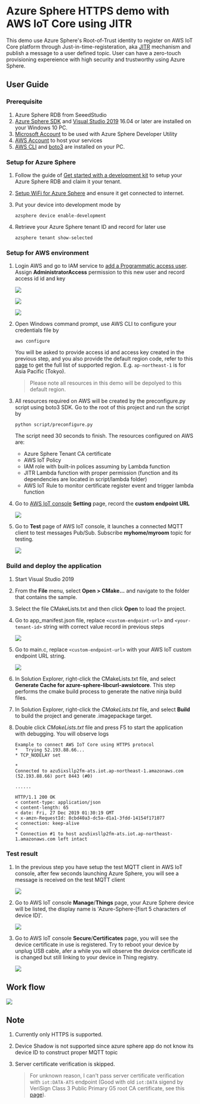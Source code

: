 ﻿# Azure Sphere HTTPS demo with AWS IoT Core using JITR

This demo use Azure Sphere's Root-of-Trust identity to register on AWS IoT Core platform through Just-in-time-registeration, aka [JITR](https://aws.amazon.com/blogs/iot/just-in-time-registration-of-device-certificates-on-aws-iot/) mechanism and publish a message to a user defined topic. User can have a zero-touch provisioning expereience with high security and trustworthy using Azure Sphere. 

## User Guide

### Prerequisite

1. Azure Sphere RDB from SeeedStudio
2. [Azure Sphere SDK](https://aka.ms/AzureSphereSDKDownload) and [Visual Studio 2019](https://visualstudio.microsoft.com/) 16.04 or later are installed on your Windows 10 PC.
3. [Microsoft Account](https://docs.microsoft.com/en-us/azure-sphere/deployment/microsoft-account) to be used with Azure Sphere Developer Utility
4. [AWS Account](https://aws.amazon.com/) to host your services
5. [AWS CLI](https://aws.amazon.com/cli/) and [boto3](https://boto3.amazonaws.com/v1/documentation/api/latest/guide/quickstart.html#installation) are installed on your PC. 

### Setup for Azure Sphere 

1. Follow the guide of [Get started with a development kit](https://docs.microsoft.com/en-us/azure-sphere/install/overview) to setup your Azure Sphere RDB and claim it your tenant. 
2. [Setup WiFi for Azure Sphere](https://docs.microsoft.com/en-us/azure-sphere/install/configure-wifi#set-up-wi-fi-on-your-azure-sphere-device) and ensure it get connected to internet. 
3. Put your device into development mode by
   
   ```
   azsphere device enable-development
   ```
4. Retrieve your Azure Sphere tenant ID and record for later use
   
   ```
   azsphere tenant show-selected
   ```

### Setup for AWS environment

1. Login AWS and go to IAM service to [add a Programmatic access user](https://docs.aws.amazon.com/IAM/latest/UserGuide/id_users_create.html#id_users_create_console). Assign **AdministratorAccess** permission to this new user and record access id id and key
   
   ![](images/adduser.png)

   ![](images/admin.png)

   ![](images/pwd.png)

2. Open Windows command prompt, use AWS CLI to configure your credentials file by 

   ```
   aws configure
   ``` 

   You will be asked to provide access id and access key created in the previous step, and you also provide the default region code, refer to this [page](https://docs.aws.amazon.com/general/latest/gr/rande.html) to get the full list of supported region. E.g. `ap-northeast-1` is for Asia Pacific (Tokyo). 
   
   > Please note all resources in this demo will be depolyed to this default region.

3. All resources required on AWS will be created by the preconfigure.py script using boto3 SDK. Go to the root of this project and run the script by

    ```
    python script/preconfigure.py
    ```

    The script need 30 seconds to finish. The resources configured on AWS are:

    - Azure Sphere Tenant CA certificate
    - AWS IoT Policy
    - IAM role with built-in polices assuming by Lambda function
    - JITR Lambda function with proper permission (function and its dependencies are located in script/lambda folder)
    - AWS IoT Rule to monitor certificate register event and trigger lambda function

4. Go to [AWS IoT console](https://console.aws.amazon.com/iot/home) **Setting** page, record the **custom endpoint URL**
   
   ![](images/dp.png)

5. Go to **Test** page of AWS IoT console, it launches a connected MQTT client to test messages Pub/Sub. Subscribe **myhome/myroom** topic for testing. 

    ![](images/sub.png)

### Build and deploy the application

1. Start Visual Studio 2019
2. From the **File** menu, select **Open > CMake...** and navigate to the folder that contains the sample.
3. Select the file CMakeLists.txt and then click **Open** to load the project.
4. Go to app_manifest.json file, replace `<custom-endpoint-url>` and `<your-tenant-id>` string with correct value record in previous steps
   
    ![](images/manifest.png)

5. Go to main.c, replace `<custom-endpoint-url>` with your AWS IoT custom endpoint URL string. 

    ![](images/main.png)

6. In Solution Explorer, right-click the CMakeLists.txt file, and select **Generate Cache for azure-sphere-libcurl-awsiotcore**. This step performs the cmake build process to generate the native ninja build files. 
7. In Solution Explorer, right-click the *CMakeLists.txt* file, and select **Build** to build the project and generate .imagepackage target.
8. Double click *CMakeLists.txt* file and press F5 to start the application with debugging. You will observe logs
   
    ```
    Example to connect AWS IoT Core using HTTPS protocol
   *   Trying 52.193.88.66...
   * TCP_NODELAY set

   * 
   Connected to azu5ixsllp2fm-ats.iot.ap-northeast-1.amazonaws.com (52.193.88.66) port 8443 (#0)

    ......

    HTTP/1.1 200 OK
    < content-type: application/json
    < content-length: 65
    < date: Fri, 27 Dec 2019 01:30:19 GMT
    < x-amzn-RequestId: 8cbd40a3-dc5a-d1a1-3fdd-14154f171077
    < connection: keep-alive
    < 
    * Connection #1 to host azu5ixsllp2fm-ats.iot.ap-northeast-1.amazonaws.com left intact
    ```

### Test result 

1. In the previous step you have setup the test MQTT client in AWS IoT console, after few seconds launching Azure Sphere, you will see a message is received on the test MQTT client

    ![](images/result.png)

9.  Go to AWS IoT console **Manage**/**Things** page, your Azure Sphere device will be listed, the display name is 'Azure-Sphere-[fisrt 5 characters of device ID]'. 

    ![](images/device.png)

10. Go to AWS IoT console **Secure**/**Certificates** page, you will see the device certificate in use is registered. Try to reboot your device by unplug USB cable, afer a while you will observe the device certificate id is changed but still linking to your device in Thing registry. 

    ![](images/cert.png)

## Work flow

![](images/workflow.png)

## Note

1. Currently only HTTPS is supported. 
2. Device Shadow is not supported since azure sphere app do not know its device ID to construct proper MQTT topic
3. Server certificate verification is skipped. 
   
   > For unknown reason, I can't pass server certificate verification with `iot:DATA-ATS` endpoint (Good with old `iot:DATA` sigend by VeriSign Class 3 Public Primary G5 root CA certificate, see this [page](https://docs.aws.amazon.com/iot/latest/developerguide/server-authentication.html)). 